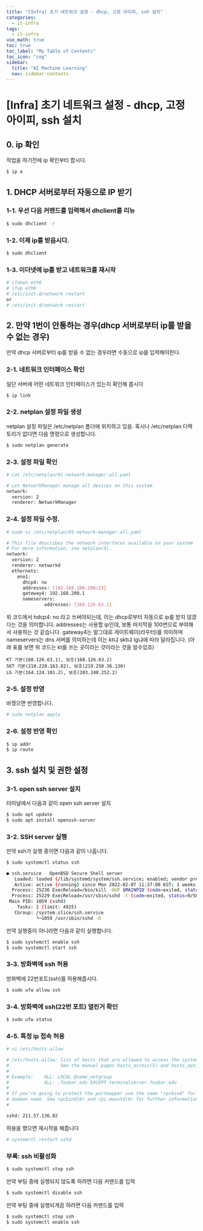 ```yaml
---
title: "[Infra] 초기 네트워크 설정 - dhcp, 고정 아이피, ssh 설치" 
categories:
  - it-infra
tags:
  - it-infra
use_math: true
toc: true
toc_label: "My Table of Contents"
toc_icon: "cog"
sidebar:
  title: "AI Machine Learning"
  nav: sidebar-contents
---
```


# [Infra] 초기 네트워크 설정 - dhcp, 고정 아이피, ssh 설치

## 0. ip 확인
작업을 하기전에 ip 확인부터 합시다.

```bash
$ ip a
```

## 1. DHCP 서버로부터 자동으로 IP 받기

### 1-1. 우선 다음 커맨드를 입력해서  dhclient를 리뉴

```bash
$ sudo dhclient -r
```

### 1-2. 이제 ip를 받읍시다.

```bash
$ sudo dhclient
```

### 1-3. 이더넷에 ip를 받고 네트워크를 재시작

```bash
# ifdown eth0
# ifup eth0
# /etc/init.d/network restart
or
# /etc/init.d/network restart
```

## 2. 만약 1번이 안통하는 경우(dhcp 서버로부터 ip를 받을 수 없는 경우)

만약 dhcp 서버로부터 ip를 받을 수 없는 경우라면 수동으로 ip를 입력해야한다. 

### 2-1. 네트워크 인터페이스 확인

일단 서버에 어떤 네트워크 인터페이스가 있는지 확인해 봅시다

```bash
$ ip link
```

### 2-2. netplan 설정 파일 생성

netplan 설정 파일은 /etc/netplan 폴더에 위치하고 있음. 
혹시나 /etc/netplan 디렉토리가 없다면 다음 명령으로 생성합니다. 

```bash
$ sudo netplan generate
```

### 2-3. 설정 파일 확인 

```bash
# cat /etc/netplan/01-network-manager-all.yaml

# Let NetworkManager manage all devices on this system
network:
  version: 2
  renderer: NetworkManager
```

### 2-4. 설정 파일 수정.

```bash
# sudo vi /etc/netplan/01-network-manager-all.yaml

# This file describes the network interfaces available on your system
# For more information, see netplan(5).
network:
  version: 2
  renderer: networkd
  ethernets:
    eno1:
      dhcp4: no
      addresses: [192.168.200.100/23]
      gateway4: 192.168.200.1
      nameservers:
              addresses: [168.126.63.1]
```

위 코드에서 hdcp4: no 라고 쓰써야되는데, 이는 dhcp로부터 자동으로 ip를 받지 않겠다는 것을 의미합니다. 
addresses는 사용할 ip인데, 보통 마지막을 100번으로 부여해서 사용하는 것 같습니다. 
gateway4는 말그대로 게이트웨이(라우터)를 의미하며 
nameservers는 dns 서버를 의미하는데 이는 kt냐 skt냐 lg냐에 따라 달라집니다. 
(아래 표를 보면 위 코드는 kt를 쓰는 곳이라는 것이라는 것을 알수있죠) 

```
KT 기본(168.126.63.1), 보조(168.126.63.2)
SKT 기본(210.220.163.82), 보조(219.250.36.130)
LG 기본(164.124.101.2), 보조(203.248.252.2)
```

### 2-5. 설정 반영

바꿨으면 반영합니다. 

```bash
# sudo netplan apply
```

### 2-6. 설정 반영 확인

```bash
$ ip addr
$ ip route
```

## 3. ssh 설치 및 권한 설정

### 3-1. open ssh server 설치

터미널에서 다음과 같이 open ssh server 설치 

```bash
$ sudo apt update
$ sudo apt install openssh-server
```

### 3-2. SSH server 실행

만약 ssh가 실행 중이면 다음과 같이 나옵니다. 

```bash
$ sudo systemctl status ssh

● ssh.service - OpenBSD Secure Shell server
   Loaded: loaded (/lib/systemd/system/ssh.service; enabled; vendor preset: enabled)
   Active: active (running) since Mon 2022-02-07 11:37:00 KST; 1 weeks 1 days ago
  Process: 25236 ExecReload=/bin/kill -HUP $MAINPID (code=exited, status=0/SUCCESS)
  Process: 25229 ExecReload=/usr/sbin/sshd -t (code=exited, status=0/SUCCESS)
 Main PID: 1059 (sshd)
    Tasks: 1 (limit: 4915)
   CGroup: /system.slice/ssh.service
           └─1059 /usr/sbin/sshd -D
```

만약 실행중이 아니라면 다음과 같이 실행합니다. 

```bash
$ sudo systemctl enable ssh
$ sudo systemctl start ssh
```

### 3-3. 방화벽에 ssh 허용

방화벽에 22번포트(ssh)를 허용해줍시다. 

```bash
$ sudo ufw allow ssh
```

### 3-4. 방화벽에 ssh(22번 포트) 열린거 확인

```bash
$ sudo ufw status
```


### 4-5. 특정 ip 접속 허용

```bash
# vi /etc/hosts.allow

# /etc/hosts.allow: list of hosts that are allowed to access the system.
#                   See the manual pages hosts_access(5) and hosts_options(5).
#
# Example:    ALL: LOCAL @some_netgroup
#             ALL: .foobar.edu EXCEPT terminalserver.foobar.edu
#
# If you're going to protect the portmapper use the name "rpcbind" for the
# daemon name. See rpcbind(8) and rpc.mountd(8) for further information.
#

sshd: 211.57.136.82
```

허용을 했으면 재시작을 해줍니다

```bash
# systemctl restart sshd
```


### 부록: ssh 비활성화

```bash
$ sudo systemctl stop ssh
```

만약 부팅 중에 실행되지 않도록 하려면 다음 커맨드를 입력

```bash
$ sudo systemctl disable ssh
```

만약 부팅 중에 실행되게끔 하려면 다음 커맨드를 입력

```bash
$ sudo systemctl stop ssh
$ sudo systemctl enable ssh
```
